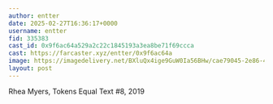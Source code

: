 ```yaml
---
author: entter
date: 2025-02-27T16:36:17+0000
username: entter
fid: 335383
cast_id: 0x9f6ac64a529a2c22c1845193a3ea8be71f69ccca
cast: https://farcaster.xyz/entter/0x9f6ac64a
image: https://imagedelivery.net/BXluQx4ige9GuW0Ia56BHw/cae79045-2e86-4b26-d9d6-5580370dd800/original
layout: post
---
```


Rhea Myers, Tokens Equal Text #8, 2019

<img src='https://imagedelivery.net/BXluQx4ige9GuW0Ia56BHw/cae79045-2e86-4b26-d9d6-5580370dd800/original' alt='' referrerpolicy='no-referrer'/>
